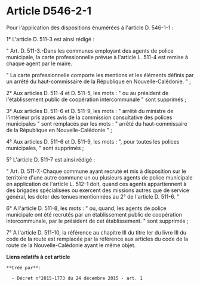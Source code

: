 # Article D546-2-1

Pour l'application des dispositions énumérées à l'article D. 546-1-1 : 

1° L'article D. 511-3 est ainsi rédigé : 

" Art. D. 511-3.-Dans les communes employant des agents de police municipale, la carte professionnelle prévue à l'article L.
511-4 est remise à chaque agent par le maire. 

" La carte professionnelle comporte les mentions et les éléments définis par un arrêté du haut-commissaire de la République
en Nouvelle-Calédonie. " ;  

2° Aux articles D. 511-4 et D. 511-5, les mots : " ou au président de l'établissement public de coopération intercommunale "
sont supprimés ; 

3° Aux articles D. 511-6 et D. 511-9, les mots : " arrêté du ministre de l'intérieur pris après avis de la commission
consultative des polices municipales " sont remplacés par les mots : " arrêté du haut-commissaire de la République en
Nouvelle-Calédonie " ; 

4° Aux articles D. 511-6 et D. 511-9, les mots : ", pour toutes les polices municipales, " sont supprimés ; 

5° L'article D. 511-7 est ainsi rédigé : 

" Art. D. 511-7.-Chaque commune ayant recruté et mis à disposition sur le territoire d'une autre commune un ou plusieurs
agents de police municipale en application de l'article L. 512-1 doit, quand ces agents appartiennent à des brigades
spécialisées ou exercent des missions autres que de service général, les doter des tenues mentionnées au 2° de l'article D.
511-6. " 

6° A l'article D. 511-8, les mots : " ou, quand, les agents de police municipale ont été recrutés par un établissement public
de coopération intercommunale, par le président de cet établissement. " sont supprimés ; 

7° A l'article D. 511-10, la référence au chapitre III du titre Ier du livre III du code de la route est remplacée par la
référence aux articles du code de la route de la Nouvelle-Calédonie ayant le même objet.

**Liens relatifs à cet article**

	**Créé par**:

	  - Décret n°2015-1773 du 24 décembre 2015 - art. 1
